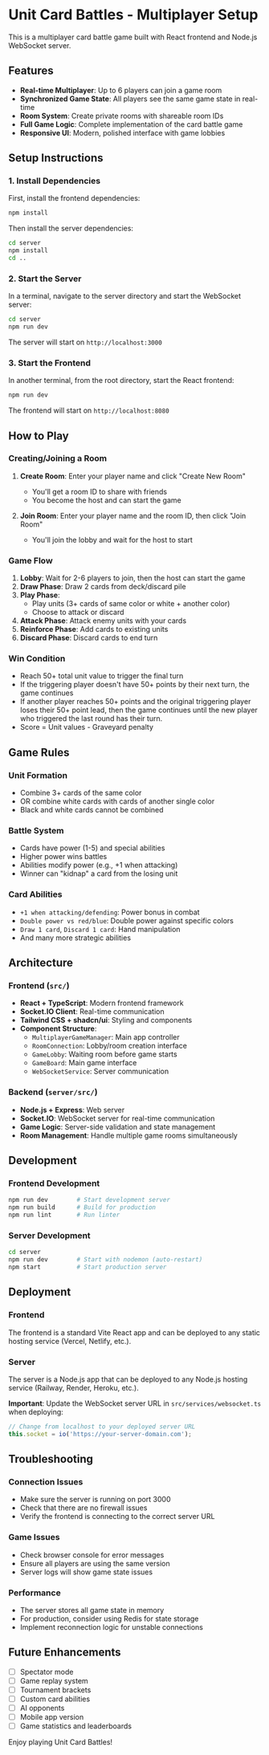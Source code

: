 # Unit Card Battles - Multiplayer Setup

This is a multiplayer card battle game built with React frontend and Node.js WebSocket server.

## Features

- **Real-time Multiplayer**: Up to 6 players can join a game room
- **Synchronized Game State**: All players see the same game state in real-time
- **Room System**: Create private rooms with shareable room IDs
- **Full Game Logic**: Complete implementation of the card battle game
- **Responsive UI**: Modern, polished interface with game lobbies

## Setup Instructions

### 1. Install Dependencies

First, install the frontend dependencies:
```bash
npm install
```

Then install the server dependencies:
```bash
cd server
npm install
cd ..
```

### 2. Start the Server

In a terminal, navigate to the server directory and start the WebSocket server:
```bash
cd server
npm run dev
```

The server will start on `http://localhost:3000`

### 3. Start the Frontend

In another terminal, from the root directory, start the React frontend:
```bash
npm run dev
```

The frontend will start on `http://localhost:8080`

## How to Play

### Creating/Joining a Room

1. **Create Room**: Enter your player name and click "Create New Room"
   - You'll get a room ID to share with friends
   - You become the host and can start the game

2. **Join Room**: Enter your player name and the room ID, then click "Join Room"
   - You'll join the lobby and wait for the host to start

### Game Flow

1. **Lobby**: Wait for 2-6 players to join, then the host can start the game
2. **Draw Phase**: Draw 2 cards from deck/discard pile
3. **Play Phase**: 
   - Play units (3+ cards of same color or white + another color)
   - Choose to attack or discard
4. **Attack Phase**: Attack enemy units with your cards
5. **Reinforce Phase**: Add cards to existing units
6. **Discard Phase**: Discard cards to end turn

### Win Condition

- Reach 50+ total unit value to trigger the final turn
- If the triggering player doesn't have 50+ points by their next turn, the game continues
- If another player reaches 50+ points and the original triggering player loses their 50+ point lead, then the game continues until the new player who triggered the last round has their turn.
- Score = Unit values - Graveyard penalty

## Game Rules

### Unit Formation
- Combine 3+ cards of the same color
- OR combine white cards with cards of another single color
- Black and white cards cannot be combined

### Battle System
- Cards have power (1-5) and special abilities
- Higher power wins battles
- Abilities modify power (e.g., +1 when attacking)
- Winner can "kidnap" a card from the losing unit

### Card Abilities
- `+1 when attacking/defending`: Power bonus in combat
- `Double power vs red/blue`: Double power against specific colors
- `Draw 1 card`, `Discard 1 card`: Hand manipulation
- And many more strategic abilities

## Architecture

### Frontend (`src/`)
- **React + TypeScript**: Modern frontend framework
- **Socket.IO Client**: Real-time communication
- **Tailwind CSS + shadcn/ui**: Styling and components
- **Component Structure**:
  - `MultiplayerGameManager`: Main app controller
  - `RoomConnection`: Lobby/room creation interface
  - `GameLobby`: Waiting room before game starts
  - `GameBoard`: Main game interface
  - `WebSocketService`: Server communication

### Backend (`server/src/`)
- **Node.js + Express**: Web server
- **Socket.IO**: WebSocket server for real-time communication
- **Game Logic**: Server-side validation and state management
- **Room Management**: Handle multiple game rooms simultaneously

## Development

### Frontend Development
```bash
npm run dev        # Start development server
npm run build      # Build for production
npm run lint       # Run linter
```

### Server Development
```bash
cd server
npm run dev        # Start with nodemon (auto-restart)
npm start          # Start production server
```

## Deployment

### Frontend
The frontend is a standard Vite React app and can be deployed to any static hosting service (Vercel, Netlify, etc.).

### Server
The server is a Node.js app that can be deployed to any Node.js hosting service (Railway, Render, Heroku, etc.).

**Important**: Update the WebSocket server URL in `src/services/websocket.ts` when deploying:
```typescript
// Change from localhost to your deployed server URL
this.socket = io('https://your-server-domain.com');
```

## Troubleshooting

### Connection Issues
- Make sure the server is running on port 3000
- Check that there are no firewall issues
- Verify the frontend is connecting to the correct server URL

### Game Issues
- Check browser console for error messages
- Ensure all players are using the same version
- Server logs will show game state issues

### Performance
- The server stores all game state in memory
- For production, consider using Redis for state storage
- Implement reconnection logic for unstable connections

## Future Enhancements

- [ ] Spectator mode
- [ ] Game replay system
- [ ] Tournament brackets
- [ ] Custom card abilities
- [ ] AI opponents
- [ ] Mobile app version
- [ ] Game statistics and leaderboards

Enjoy playing Unit Card Battles!
